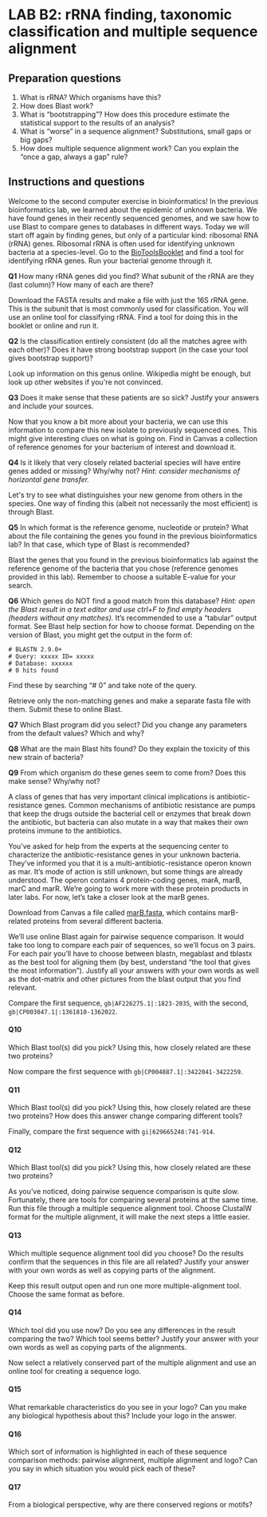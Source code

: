 # LAB B2: rRNA finding, taxonomic classification and multiple sequence alignment

## Preparation questions

1. What is rRNA? Which organisms have this?
2. How does Blast work?
3. What is “bootstrapping”? How does this procedure estimate the statistical support to the results of an analysis?
4. What is “worse” in a sequence alignment? Substitutions, small gaps or big gaps?
5. How does multiple sequence alignment work? Can you explain the “once a gap, always a gap” rule?

## Instructions and questions

Welcome to the second computer exercise in bioinformatics! In the previous bioinformatics lab, we learned about the epidemic of unknown bacteria. We have found genes in their recently sequenced genomes, and we saw how to use Blast to compare genes to databases in different ways. Today we will start off again by finding genes, but only of a particular kind: ribosomal RNA (rRNA) genes. Ribosomal rRNA is often used for identifying unknown bacteria at a species-level. Go to the [BioToolsBooklet](../biotoolsbooklet.md) and find a tool for identifying rRNA genes. Run your bacterial genome through it.

**Q1** How many rRNA genes did you find? What subunit of the rRNA are they (last column)? How many of each are there?

Download the FASTA results and make a file with just the 16S rRNA gene. This is the subunit that is most commonly used for classification. You will use an online tool for classifying rRNA. Find a tool for doing this in the booklet or online and run it.

**Q2** Is the classification entirely consistent (do all the matches agree with each other)? Does it have strong bootstrap support (in the case your tool gives bootstrap support)?

Look up information on this genus online. Wikipedia might be enough, but look up other websites if you're not convinced.

**Q3** Does it make sense that these patients are so sick? Justify your answers and include your sources.

Now that you know a bit more about your bacteria, we can use this information to compare this new isolate to previously sequenced ones. This might give interesting clues on what is going on. Find in Canvas a collection of reference genomes for your bacterium of interest and download it.

**Q4** Is it likely that very closely related bacterial species will have entire genes added or missing? Why/why not?
*Hint: consider mechanisms of horizontal gene transfer.*

Let's try to see what distinguishes your new genome from others in the species. One way of finding this (albeit not necessarily the most efficient) is through Blast.

**Q5** In which format is the reference genome, nucleotide or protein? What about the file containing the genes you found in the previous bioinformatics lab? In that case, which type of Blast is recommended?

Blast the genes that you found in the previous bioinformatics lab against the reference genome of the bacteria that you chose (reference genomes provided in this lab). Remember to choose a suitable E-value for your search.

**Q6** Which genes do NOT find a good match from this database?
*Hint: open the Blast result in a text editor and use ctrl+F to find empty headers (headers without any matches).* It’s recommended to use a “tabular” output format. See Blast help section for how to choose format. Depending on the version of Blast, you might get the output in the form of:

```verbatim
# BLASTN 2.9.0+
# Query: xxxxx ID= xxxxx
# Database: xxxxxx
# 0 hits found 
```

Find these by searching “# 0” and take note of the query. 

Retrieve only the non-matching genes and make a separate fasta file with them. Submit these to online Blast.

**Q7** Which Blast program did you select? Did you change any parameters from the default values? Which and why?

**Q8** What are the main Blast hits found? Do they explain the toxicity of this new strain of bacteria?

**Q9** From which organism do these genes seem to come from? Does this make sense? Why/why not?

A class of genes that has very important clinical implications is antibiotic-resistance genes. Common mechanisms of antibiotic resistance are pumps that keep the drugs outside the bacterial cell or enzymes that break down the antibiotic, but bacteria can also mutate in a way that makes their own proteins immune to the antibiotics. 

You’ve asked for help from the experts at the sequencing center to characterize the antibiotic-resistance genes in your unknown bacteria. They’ve informed you that it is a multi-antibiotic-resistance operon known as mar. It’s mode of action is still unknown, but some things are already understood. The operon contains 4 protein-coding genes, marA, marB, marC and marR. We’re going to work more with these protein products in later labs. For now, let’s take a closer look at the marB genes.

Download from Canvas a file called [marB.fasta](./marB.fasta), which contains marB-related proteins from several different bacteria.

We’ll use online Blast again for pairwise sequence comparison. It would take too long to compare each pair of sequences, so we’ll focus on 3 pairs. For each pair you’ll have to choose between blastn, megablast and tblastx as the best tool for aligning them (by best, understand “the tool that gives the most information”). Justify all your answers with your own words as well as the dot-matrix and other pictures from the blast output that you find relevant.

Compare the first sequence, `gb|AF226275.1|:1823-2035`, with the second, `gb|CP003047.1|:1361810-1362022`.

#### Q10

Which Blast tool(s) did you pick? Using this, how closely related are these two proteins?

Now compare the first sequence with `gb|CP004887.1|:3422041-3422259`.

#### Q11

Which Blast tool(s) did you pick? Using this, how closely related are these two proteins? How does this answer change comparing different tools?

Finally, compare the first sequence with `gi|629665248:741-914`.

#### Q12

Which Blast tool(s) did you pick? Using this, how closely related are these two proteins? 

As you’ve noticed, doing pairwise sequence comparison is quite slow. Fortunately, there are tools for comparing several proteins at the same time. Run this file through a multiple sequence alignment tool. Choose ClustalW format for the multiple alignment, it will make the next steps a little easier.

#### Q13

Which multiple sequence alignment tool did you choose? Do the results confirm that the sequences in this file are all related?  Justify your answer with your own words as well as copying parts of the alignment.

Keep this result output open and run one more multiple-alignment tool. Choose the same format as before.

#### Q14

Which tool did you use now? Do you see any differences in the result comparing the two? Which tool seems better? Justify your answer with your own words as well as copying parts of the alignments.

Now select a relatively conserved part of the multiple alignment and use an online tool for creating a sequence logo.

#### Q15

What remarkable characteristics do you see in your logo? Can you make any biological hypothesis about this? Include your logo in the answer.

#### Q16

Which sort of information is highlighted in each of these sequence comparison methods: pairwise alignment, multiple alignment and logo? Can you say in which situation you would pick each of these?

#### Q17

From a biological perspective, why are there conserved regions or motifs?
